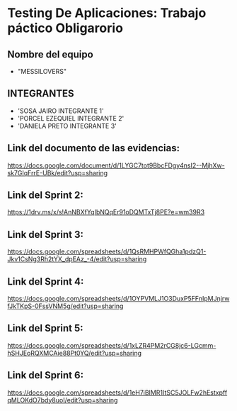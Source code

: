 # Testing De Aplicaciones: Trabajo páctico Obligarorio



## Nombre del equipo

-    "MESSILOVERS"

## INTEGRANTES
   
-   'SOSA JAIRO INTEGRANTE 1'
-   'PORCEL EZEQUIEL INTEGRANTE 2'
-   'DANIELA PRETO INTEGRANTE 3'

## Link del documento de las evidencias:
https://docs.google.com/document/d/1LYGC7tot9BbcFDgy4nsI2--MjhXw-sk7GIqFrrE-UBk/edit?usp=sharing

## Link del Sprint 2:
https://1drv.ms/x/s!AnNBXfYqIbNQqEr91oDQMTxTj8PE?e=wm39R3

## Link del Sprint 3:
https://docs.google.com/spreadsheets/d/1QsRMHPWfQGha1pdzQ1-Jkv1CsNg3Rh2tYX_dpEAz_-4/edit?usp=sharing

## Link del Sprint 4:
https://docs.google.com/spreadsheets/d/1OYPVMLJ1O3DuxP5FFnIpMJnjrwfJkTKpS-0FssVNM5g/edit?usp=sharing

## Link del Sprint 5:
https://docs.google.com/spreadsheets/d/1xLZR4PM2rCG8jc6-LGcmm-hSHJEoRQXMCAie88Pt0YQ/edit?usp=sharing

## Link del Sprint 6:
https://docs.google.com/spreadsheets/d/1eH7iBIMR1ItSC5JOLFw2hEstxpffqMLOKdO7bdy8uoI/edit?usp=sharing

